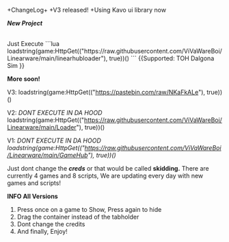 +ChangeLog+
+V3 released!
+Using Kavo ui library now


***New Project***

<br>
Just Execute
```lua
loadstring(game:HttpGet(("https://raw.githubusercontent.com/ViVaWareBoi/Linearware/main/linearhubloader"), true))()
```
{{Supported:
 TOH
 Dalgona Sim
}}

**More soon!**

V3:
loadstring(game:HttpGet(("https://pastebin.com/raw/NKaFkALe"), true))()


V2:
*DONT EXECUTE IN DA HOOD*
loadstring(game:HttpGet(("https://raw.githubusercontent.com/ViVaWareBoi/Linearware/main/Loader"), true))()



V1:
*DONT EXECUTE IN DA HOOD*
*loadstring(game:HttpGet(("https://raw.githubusercontent.com/ViVaWareBoi/Linearware/main/GameHub"), true))()*

Just dont change the ***creds*** or that would be called **skidding.**
There are currently 4 games and 8 scripts, We are updating every day with new games and scripts!

****INFO All Versions****

1. Press once on a game to Show, Press again to hide
2. Drag the container instead of the tabholder
3. Dont change the credits
4. And finally, Enjoy!
